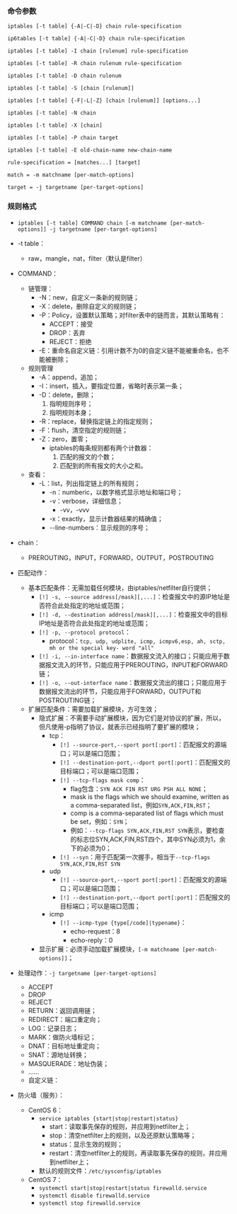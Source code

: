 ### 命令参数

```shell
iptables [-t table] {-A|-C|-D} chain rule-specification

ip6tables [-t table] {-A|-C|-D} chain rule-specification

iptables [-t table] -I chain [rulenum] rule-specification

iptables [-t table] -R chain rulenum rule-specification

iptables [-t table] -D chain rulenum

iptables [-t table] -S [chain [rulenum]]

iptables [-t table] {-F|-L|-Z} [chain [rulenum]] [options...]

iptables [-t table] -N chain

iptables [-t table] -X [chain]

iptables [-t table] -P chain target

iptables [-t table] -E old-chain-name new-chain-name

rule-specification = [matches...] [target]

match = -m matchname [per-match-options]

target = -j targetname [per-target-options]
```

### 规则格式

- `iptables [-t table] COMMAND chain [-m matchname [per-match-options]] -j targetname [per-target-options]`

- -t table：
  - raw，mangle，nat，filter（默认是filter）
- COMMAND：
  - 链管理：
    - -N：new，自定义一条新的规则链；
    - -X：delete，删除自定义的规则链；
    - -P：Policy，设置默认策略；对filter表中的链而言，其默认策略有：
      - ACCEPT：接受
      - DROP：丢弃
      - REJECT：拒绝
    - -E：重命名自定义链：引用计数不为0的自定义链不能被重命名，也不能被删除；
  - 规则管理
    - -A：append，追加；
    - -I：insert，插入，要指定位置，省略时表示第一条；
    - -D：delete，删除；
      1. 指明规则序号；
      2. 指明规则本身；
    - -R：replace，替换指定链上的指定规则；
    - -F：flush，清空指定的规则链；
    - -Z：zero，置零；
      - iptables的每条规则都有两个计数器：
        1. 匹配的报文的个数；
        2. 匹配到的所有报文的大小之和。
  - 查看：
    - -L：list，列出指定链上的所有规则；
      - -n：numberic，以数字格式显示地址和端口号；
      - -v：verbose，详细信息；
        - -vv，-vvv
      - -x：exactly，显示计数器结果的精确值；
      - --line-numbers：显示规则的序号；
- chain：
  - PREROUTING，INPUT，FORWARD，OUTPUT，POSTROUTING
- 匹配动作：
  - 基本匹配条件：无需加载任何模块，由iptables/netfilter自行提供；
    - `[!] -s, --source address[/mask][,...]`：检查报文中的源IP地址是否符合此处指定的地址或范围；
    - `[!] -d, --destination address[/mask][,...]`：检查报文中的目标IP地址是否符合此处指定的地址或范围；
    - `[!] -p, --protocol protocol`：
      - protocol：`tcp, udp, udplite, icmp, icmpv6,esp, ah, sctp, mh or the special key‐ word "all"`
    - `[!] -i, --in-interface name`：数据报文流入的接口；只能应用于数据报文流入的环节，只能应用于PREROUTING，INPUT和FORWARD链；
    - `[!] -o, --out-interface name`：数据报文流出的接口；只能应用于数据报文流出的环节，只能应用于FORWARD，OUTPUT和POSTROUTING链；
  - 扩展匹配条件：需要加载扩展模块，方可生效；
    - 隐式扩展：不需要手动扩展模块，因为它们是对协议的扩展，所以，但凡使用-p指明了协议，就表示已经指明了要扩展的模块；
      - tcp：
        - `[!] --source-port,--sport port[:port]`：匹配报文的源端口；可以是端口范围；
        - `[!] --destination-port,--dport port[:port]`：匹配报文的目标端口；可以是端口范围；
        - `[!] --tcp-flags mask comp`：
          - flag包含：`SYN ACK FIN RST URG PSH ALL NONE`；
          - mask is the flags which we should examine, written as a comma-separated list，例如`SYN,ACK,FIN,RST`；
          - comp is a comma-separated list of flags which must be set，例如：`SYN`；
          - 例如：`--tcp-flags SYN,ACK,FIN,RST SYN`表示，要检查的标志位SYN,ACK,FIN,RST四个，其中SYN必须为1，余下的必须为0；
        - `[!] --syn`：用于匹配第一次握手，相当于`--tcp-flags SYN,ACK,FIN,RST SYN`
      - udp
        - `[!] --source-port,--sport port[:port]`：匹配报文的源端口；可以是端口范围；
        - `[!] --destination-port,--dport port[:port]`：匹配报文的目标端口；可以是端口范围；
      - icmp
        - `[!] --icmp-type {type[/code]|typename}`：
          - echo-request：8
          - echo-reply：0
    - 显示扩展：必须手动加载扩展模块，`[-m matchname [per-match-options]]`；
- 处理动作：`-j targetname [per-target-options]`
  - ACCEPT
  - DROP
  - REJECT
  - RETURN：返回调用链；
  - REDIRECT：端口重定向；
  - LOG：记录日志；
  - MARK：做防火墙标记；
  - DNAT：目标地址重定向；
  - SNAT：源地址转换；
  - MASQUERADE：地址伪装；
  - ……
  - 自定义链：

- 防火墙（服务）：
  - CentOS 6：
    - `service iptables {start|stop|restart|status}`
      - start：读取事先保存的规则，并应用到netfilter上；
      - stop：清空netfilter上的规则，以及还原默认策略等；
      - status：显示生效的规则；
      - restart：清空netfilter上的规则，再读取事先保存的规则，并应用到netfilter上；
    - 默认的规则文件：`/etc/sysconfig/iptables`
  - CentOS 7：
    - `systemctl start|stop|restart|status firewalld.service`
    - `systemctl disable firewalld.service`
    - `systemctl stop firewalld.service`